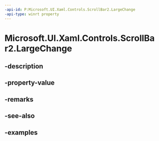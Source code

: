 ```yaml
---
-api-id: P:Microsoft.UI.Xaml.Controls.ScrollBar2.LargeChange
-api-type: winrt property
---
```


<!-- Property syntax.
public double LargeChange { get;  set; }
-->

# Microsoft.UI.Xaml.Controls.ScrollBar2.LargeChange

## -description

## -property-value

## -remarks

## -see-also

## -examples

